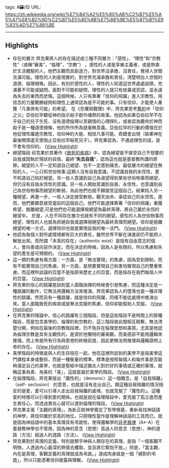 tags: #🗃/🟨 
URL: https://zh.wikipedia.org/wiki/%E7%B4%A2%E5%80%AB%C2%B7%E5%A5%A7%E8%B2%9D%C2%B7%E5%85%8B%E7%88%BE%E5%87%B1%E9%83%AD%E7%88%BE

---
## Highlights
- 存在的層次
  齊克果將人的存在描述成三種不同層次：「感性」、“理性”和“宗教性”（或稱“審美”，“倫理”，“宗教”） 。感性的人或是享樂主義者、或是熱衷於生活體驗的人，他們主觀而具創造力，對世界沒承擔、沒責任，覺得人世間充滿可能。理性的人則是現實的，對世界充滿承擔和責任，清楚明白人世間的道德、倫理規條。因此，有別於感性的人，理性的人知道這世界處處設限，充滿著不可能或疑問。面對不可能和疑問，理性的人就只有放棄或否認，並永遠為失去的東西而悲傷。這個時候，人只有靠著「信仰的飛躍」進入宗教性，用信念的力量戰勝疑問和理性上通常認為是不可能的事。只有信仰，才能使人重獲「凡事俱有可能」的希望。
  在《恐懼與戰慄》中，齊克果思考[舊約](https://zh.wikipedia.org/wiki/%E8%88%8A%E7%B4%84)中「信仰之父」亞伯拉罕聽從神的指示殺子獻作燔祭的故事。他認為如果亞伯拉罕不在乎自己的兒子生死、沒有道德倫理以至親情的心理掙扎，或者認為聽命於神而殺子是一種道德規條，他的所作所為就毫無意義。亞伯拉罕的行動的價值在於他從理性躍進宗教性，信仰神的大能、相信凡事可能、奇蹟會出現（結果神在最後關頭遣天使阻止亞伯拉罕殺死兒子）。齊克果認為，不通過理性的話，是不會有信仰的。 ([View Highlight](https://read.readwise.io/read/01gpv0bj22c1wxdm22fvdm2hqc))
- 絕望階段
  祁克果於其著作《[致死的疾病](https://zh.wikipedia.org/wiki/%E8%87%B4%E6%AD%BB%E7%9A%84%E7%96%BE%E7%97%85)》中，認為絕望是不接受自己不想要的自我或固執於現狀的自我、最終“**失去自我**”，認為這也就是基督教所講的原罪。絕望的人不一定知道自己絕望、也不一定感到痛苦。最低層次的絕望在無知的人，一心只知世俗物事;這類人沒有自我意識，不認識自我的永恆性，更不知道自己陷於絕望。另一些人意識到自己為渴望得到某些世俗物事而絕望，但仍沒有自我永恆性的意識。另一些人開始意識到自我、永恆性，也意識到自己為世俗物事而絕望的軟弱，為此他們也就不願接受這個自己，結果陷入另一種絕望。再進一步，一些人決定接受軟弱，聽天由命，承認自己的永恆性。進而，他們要願意接受當前的這個自己。他們可能選擇靠著「信仰的飛躍」重獲希望，脫離絕望;可是他們也可能選擇視絕望為最終真理，將自己置於永恆的絕望中。
  於是，人在不同存在層次也就有不同的絕望。感性的人為世俗物事而絕望，理性的人也就為拒絕自我或選擇視絕望為最終真理而絕望。信仰是脫離絕望的唯一方式，選擇信仰也就是實現自我的唯一法門。 ([View Highlight](https://read.readwise.io/read/01gpv0bvsjm158019926ez241y))
- 他認為每個人對所處環境都有巨大的責任，雖然世界不斷在演進卻仍不能把人解放出來。而所謂「本真的存在」（authentic exist）是指有自由意志的個人，會向善或向惡作決定。而在決定的時候，因為人是有限的，所以焦慮和失望的產生是可預期的。 ([View Highlight](https://read.readwise.io/read/01gpv0ek6x1kb6arcxfynddf28))
- 這一類的焦慮有兩方面：一方面，是「無法實現」的焦慮，因為受到限制，而有不能實現自己的焦慮。另一方面，是想要實現自己和害怕實現自己的雙重焦慮。而這裡所談論的亞當不是指原來歷史上的亞當，而是指存在我們每個人中的亞當。 ([View Highlight](https://read.readwise.io/read/01gpv0eywtv6r8rgttq0jkx3q7))
- 齊克果的信心的跳躍是談到當人面臨抉擇的時候會引發焦慮，而這種決定是一種跳躍的動作，它無法用邏輯方法來推演。齊克果認為人的墮落也是一種非理性的跳躍。然而另有一種跳躍，就是信仰的飛躍，同樣不能從處境中推演出來。當人面臨致死的疾病或是無法克服的焦慮，信仰卻能幫助人克服。 ([View Highlight](https://read.readwise.io/read/01gpv0gvscx4esywzxvmm0sc1q))
- 在齊克果的理論中，信心的跳躍有三個階段，但是這些階段不是時間上的那種階段，而是包含美學的、倫理的和宗教的，這三階段彼此間相互聯繫，無法清楚分開，例如在最後的宗教階段裡，仍不免存在倫理思想和美感。尤其是他認為倫理宗教是具有主觀性的，是源於他獨特的審美觀，而美感卻不能用邏輯來推理。而上帝是所有行為與思想的終極前提，因此更無法用推理與邏輯證明上帝的存在。 ([View Highlight](https://read.readwise.io/read/01gpv0mfh3b8721qv1e3yn3xqn))
- 美學階段的特徵是與人的生存扭在一起，他在這裡所談到的美學不是指美學這門課程本身或藝術，而是一種衡量的標準。標準是按照每個人和每件事是否能夠滿足自己的美學，也就是聖經中描述猶太人對於好的事情或正確的事情，就稱這事為善、為美的「美」，這就是屬於美學的階段。 ([View Highlight](https://read.readwise.io/read/01gpv0nx32b83j22zbn7js92s1))
- 在倫理階段，齊克果提出「魔性的」（demonic）這一個概念，是「自我隔離」（self- seclusion） 的意思，也就是沒有走出自己。跟這種自我隔離的情況相反的是愛，愛可以引導人走出自我隔離的處境，也就克服了「魔性的」。這種愛的特徵可以引導到愛的關係。也就是說在倫理階段中，愛克服了孤立進而產生責任心，而透過責任心就可以達到倫理的階段。 ([View Highlight](https://read.readwise.io/read/01gpv0pzbwkbjgc60af92pc8th))
- 齊克果主張「主觀的真理」，為新正統神學奠定了哲學根基，重新尋找神話語的神學，將信仰置於崇高的地位，只把理性當作是理解神話語的工具而已。就是因為神話語中的基本真理具有弔詭性，使得邏輯學的[非矛盾律](https://zh.wikipedia.org/w/index.php?title=%E9%9D%9E%E7%9F%9B%E7%9B%BE%E5%BE%8B&action=edit&redlink=1)（A≠-A）在基督教神學也不管用，因為神的意念（思想）高過人的意念（思想），神的道路（方法）超過人的道路（方法）。 ([View Highlight](https://read.readwise.io/read/01gpv0sg3m0bq6hm3r0jrtbvtf))
- 齊克果對於真理的定義，特別是關乎神與人類存在的真理，是指「一個客觀不明物，人透過內心最深的熱情去攫取，並且將它緊抱不放。」但是，「當主觀、內在是真理，客觀定義的真理就成為弔詭。」道成肉身就是一個「絕對的弔詭」，所以只能憑著信仰披露與理解。 ([View Highlight](https://read.readwise.io/read/01gpv0vb6cd6ab561vnhpzb0jv))